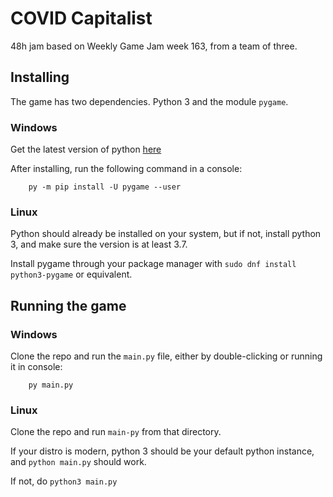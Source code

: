 # COVID Capitalist
48h jam based on Weekly Game Jam week 163, from a team of three.

## Installing
The game has two dependencies. Python 3 and the module `pygame`.

### Windows
Get the latest version of python [here](https://www.python.org/ftp/python/3.7.9/python-3.7.9-amd64.exe)

After installing, run the following command in a console:

        py -m pip install -U pygame --user

### Linux
Python should already be installed on your system, but if not, install python 3, and make sure the version is at least 3.7.

Install pygame through your package manager with `sudo dnf install python3-pygame` or equivalent.

## Running the game
### Windows
Clone the repo and run the `main.py` file, either by double-clicking or running it in console:

        py main.py

### Linux
Clone the repo and run `main-py` from that directory.

If your distro is modern, python 3 should be your default python instance, and `python main.py` should work.

If not, do `python3 main.py`